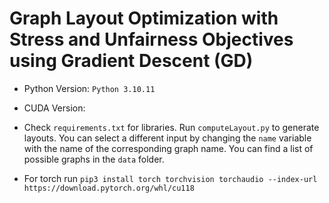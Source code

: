 # **Graph Layout Optimization with Stress and Unfairness Objectives using Gradient Descent (GD)**

- Python Version: `Python 3.10.11`

- CUDA Version: 


- Check `requirements.txt` for libraries. Run `computeLayout.py` to generate layouts. You can select a different input by changing the `name` variable with the name of the corresponding graph name.
You can find a list of possible graphs in the `data` folder.

- For torch run `pip3 install torch torchvision torchaudio --index-url https://download.pytorch.org/whl/cu118`

